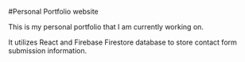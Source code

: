 #Personal Portfolio website 

This is my personal portfolio that I am currently working on. 

It utilizes React and Firebase Firestore database to store contact form submission information. 
